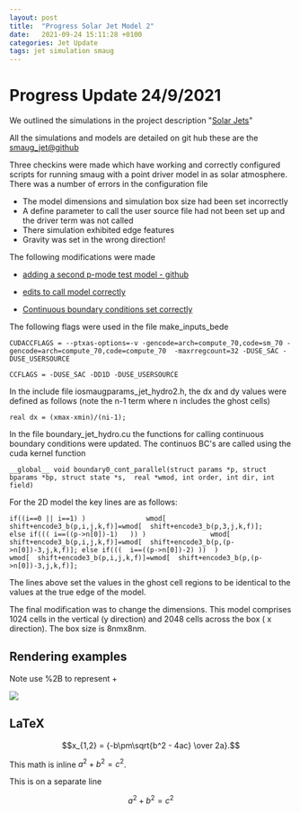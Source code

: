 ```yaml
---
layout: post
title:  "Progress Solar Jet Model 2"
date:   2021-09-24 15:11:28 +0100
categories: Jet Update
tags: jet simulation smaug
---
```

# Progress Update 24/9/2021

We outlined the simulations in the project description "[Solar Jets](http://mikeg64.github.io/projects/2021-07-30-Solar-jet-bede.html)"

All the simulations and models are detailed on git hub these are the 
[smaug_jet@github](https://github.com/mikeg64/smaug_jet)


Three checkins were made which have working and correctly configured scripts for running smaug with a point driver model in as solar atmosphere. There was a number of errors in the configuration file

* The model dimensions and simulation box size had been set incorrectly
* A define parameter to call the user source file had not been set up and the driver term was not called
* There simulation exhibited edge features
* Gravity was set in the wrong direction!

The following modifications were made

* [adding a second p-mode test model - github ](https://github.com/mikeg64/smaug_jet/commit/298768ec748a1efb0ab417ae0720a57ab200fd26)

* [edits to call model correctly](https://github.com/mikeg64/smaug_jet/commit/298768ec748a1efb0ab417ae0720a57ab200fd26)
* [Continuous boundary conditions set correctly ](https://github.com/mikeg64/smaug_jet/commit/ec3b071c4f79ecef4012fe4d052d5701982e4ddc)

The following flags were used in the file make_inputs_bede

`CUDACCFLAGS = --ptxas-options=-v -gencode=arch=compute_70,code=sm_70 -gencode=arch=compute_70,code=compute_70  -maxrregcount=32 -DUSE_SAC -DUSE_USERSOURCE`

`CCFLAGS = -DUSE_SAC -DD1D -DUSE_USERSOURCE`

In the include file iosmaugparams_jet_hydro2.h, the dx and dy values were defined as follows (note the n-1 term where n includes the ghost cells)

`real dx = (xmax-xmin)/(ni-1);`

In the file boundary_jet_hydro.cu the functions for calling continuous boundary conditions were updated. The continuos BC's are called using the cuda kernel function 

`__global__ void boundary0_cont_parallel(struct params *p, struct bparams *bp, struct state *s,  real *wmod, int order, int dir, int field)`

For the 2D model the key lines are as follows:

` if((i==0 || i==1) )              
       wmod[  shift+encode3_b(p,i,j,k,f)]=wmod[  shift+encode3_b(p,3,j,k,f)];             
   else if((( i==((p->n[0])-1)   )) )               
       wmod[  shift+encode3_b(p,i,j,k,f)]=wmod[  shift+encode3_b(p,(p->n[0])-3,j,k,f)];
   else if(((  i==((p->n[0])-2) ))  )               
       wmod[  shift+encode3_b(p,i,j,k,f)]=wmod[  shift+encode3_b(p,(p->n[0])-3,j,k,f)]; `

The lines above set the values in the ghost cell regions to be identical to the values at the true edge of the model.

The final modification was to change the dimensions. This model comprises 1024 cells in the vertical (y direction) and 2048 cells across the box ( x direction). The box size is 8nmx8nm.

## Rendering examples

Note use %2B to represent +

<img src="https://render.githubusercontent.com/render/math?math=e^{i %2B\pi} =x%2B1">

## LaTeX
$$x_{1,2} = {-b\pm\sqrt{b^2 - 4ac} \over 2a}.$$


This math is inline $`a^2+b^2=c^2`$.

This is on a separate line

```math
a^2+b^2=c^2
```

[jekyll-docs]: https://jekyllrb.com/docs/home
[jekyll-gh]:   https://github.com/jekyll/jekyll
[jekyll-talk]: https://talk.jekyllrb.com/

